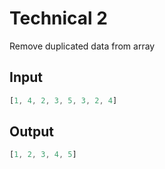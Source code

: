 # Technical 2

Remove duplicated data from array

## Input
```javascript
[1, 4, 2, 3, 5, 3, 2, 4]
```

## Output
```javascript
[1, 2, 3, 4, 5]
```